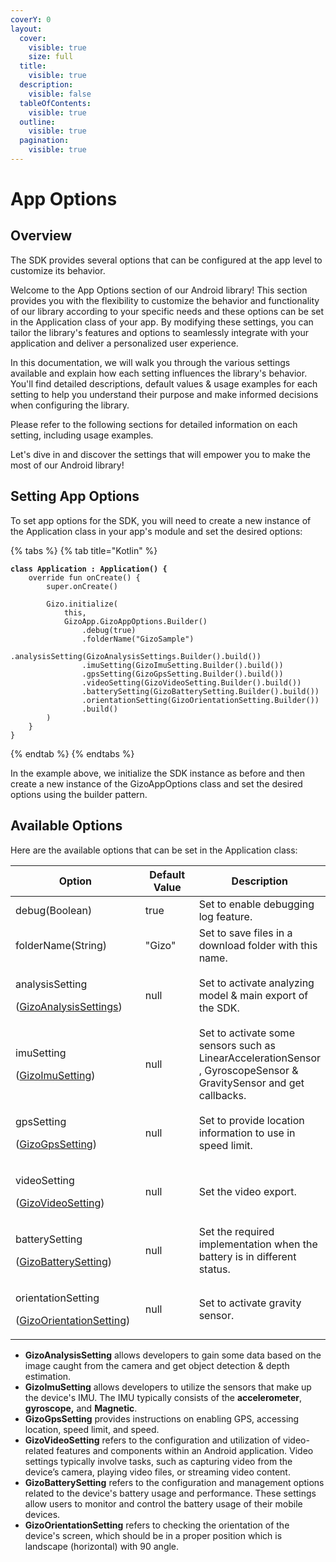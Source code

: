 ```yaml
---
coverY: 0
layout:
  cover:
    visible: true
    size: full
  title:
    visible: true
  description:
    visible: false
  tableOfContents:
    visible: true
  outline:
    visible: true
  pagination:
    visible: true
---
```


# App Options

## Overview

The SDK provides several options that can be configured at the app level to customize its behavior.&#x20;

Welcome to the App Options section of our Android library! This section provides you with the flexibility to customize the behavior and functionality of our library according to your specific needs and these options can be set in the Application class of your app. By modifying these settings, you can tailor the library's features and options to seamlessly integrate with your application and deliver a personalized user experience.

In this documentation, we will walk you through the various settings available and explain how each setting influences the library's behavior. You'll find detailed descriptions, default values & usage examples for each setting to help you understand their purpose and make informed decisions when configuring the library.

Please refer to the following sections for detailed information on each setting, including usage examples.&#x20;

Let's dive in and discover the settings that will empower you to make the most of our Android library!



## Setting App Options

To set app options for the SDK, you will need to create a new instance of the Application class in your app's module and set the desired options:

{% tabs %}
{% tab title="Kotlin" %}
<pre class="language-kotlin"><code class="lang-kotlin"><strong>class Application : Application() {
</strong>    override fun onCreate() {
        super.onCreate()

        Gizo.initialize(
            this,
            GizoApp.GizoAppOptions.Builder()
                .debug(true)
                .folderName("GizoSample")
                .analysisSetting(GizoAnalysisSettings.Builder().build())
                .imuSetting(GizoImuSetting.Builder().build())
                .gpsSetting(GizoGpsSetting.Builder().build())
                .videoSetting(GizoVideoSetting.Builder().build())
                .batterySetting(GizoBatterySetting.Builder().build())
                .orientationSetting(GizoOrientationSetting.Builder())
                .build()
        )
    }
}
</code></pre>
{% endtab %}
{% endtabs %}

In the example above, we initialize the SDK instance as before and then create a new instance of the GizoAppOptions class and set the desired options using the builder pattern.



## Available Options

&#x20;Here are the available options that can be set in the Application class:

<table><thead><tr><th width="239.33333333333331">Option</th><th width="143">Default Value</th><th>Description</th></tr></thead><tbody><tr><td>debug(Boolean)</td><td>true</td><td>Set to enable debugging log feature.</td></tr><tr><td>folderName(String)</td><td>"Gizo"</td><td>Set to save files in a download folder with this name.</td></tr><tr><td><p>analysisSetting</p><p>(<a href="broken-reference">GizoAnalysisSettings</a>)</p></td><td>null</td><td>Set to activate analyzing model &#x26; main export of the SDK.</td></tr><tr><td><p>imuSetting</p><p>(<a href="gizoimusetting.md">GizoImuSetting</a>)</p></td><td>null</td><td>Set to activate some sensors such as LinearAccelerationSensor , GyroscopeSensor &#x26; GravitySensor and get callbacks.</td></tr><tr><td><p>gpsSetting</p><p>(<a href="gizogpssetting.md">GizoGpsSetting</a>)</p></td><td>null</td><td>Set to provide location information to use in speed limit.</td></tr><tr><td><p>videoSetting</p><p>(<a href="gizovideosetting.md">GizoVideoSetting</a>)</p></td><td>null</td><td>Set the video export.</td></tr><tr><td><p>batterySetting</p><p>(<a href="../app-options/gizobatterysetting.md">GizoBatterySetting</a>)</p></td><td>null</td><td>Set the required implementation when the battery is in different status.</td></tr><tr><td><p>orientationSetting</p><p>(<a href="../app-options/gizoorientationsetting.md">GizoOrientationSetting</a>)</p></td><td>null</td><td>Set to activate gravity sensor.</td></tr></tbody></table>



* **GizoAnalysisSetting** allows developers to gain some data based on the image caught from the camera and get object detection & depth estimation.
* **GizoImuSetting** allows developers to utilize the sensors that make up the device's IMU. The IMU typically consists of the **accelerometer**, **gyroscope,** and **Magnetic**.
* **GizoGpsSetting** provides instructions on enabling GPS, accessing location, speed limit, and speed.
* **GizoVideoSetting** refers to the configuration and utilization of video-related features and components within an Android application. Video settings typically involve tasks, such as capturing video from the device’s camera, playing video files, or streaming video content.
* **GizoBatterySetting** refers to the configuration and management options related to the device's battery usage and performance. These settings allow users to monitor and control the battery usage of their mobile devices.
* **GizoOrientationSetting** refers to checking the orientation of the device's screen, which should be in a proper position which is landscape (horizontal) with 90 angle.

